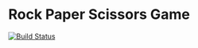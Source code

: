 # Rock Paper Scissors Game

[![Build Status](https://dev.azure.com/zhouyintong/Rock_Paper_Scissors/_apis/build/status/yintong-zhou.Rock_Paper_Scissors?branchName=master)](https://dev.azure.com/zhouyintong/Rock_Paper_Scissors/_build/latest?definitionId=7&branchName=master)
